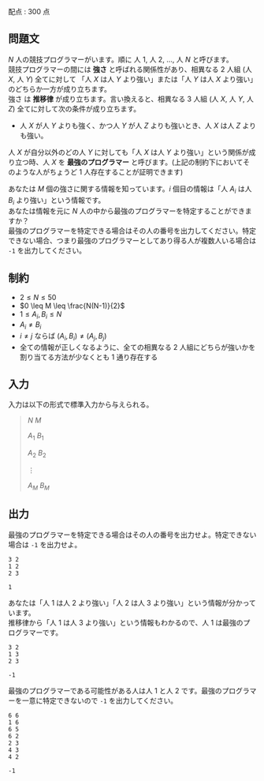 配点 : $300$ 点

## 問題文

$N$ 人の競技プログラマーがいます。順に 人 $1$, 人 $2$, $\dots$, 人 $N$ と呼びます。<br>
競技プログラマーの間には **強さ** と呼ばれる関係性があり、相異なる 2 人組 $($人 $X$, 人 $Y$$)$ 全てに対して 「人 $X$ は人 $Y$ より強い」または「人 $Y$ は人 $X$ より強い」のどちらか一方が成り立ちます。<br>
強さ は **推移律** が成り立ちます。言い換えると、相異なる 3 人組 $($人 $X$, 人 $Y$, 人 $Z$$)$ 全てに対して次の条件が成り立ちます。

- 人 $X$ が人 $Y$ よりも強く、かつ人 $Y$ が人 $Z$ よりも強いとき、人 $X$ は人 $Z$ よりも強い。

人 $X$ が自分以外のどの人 $Y$ に対しても「人 $X$ は人 $Y$ より強い」という関係が成り立つ時、人 $X$ を **最強のプログラマー** と呼びます。(上記の制約下においてそのような人がちょうど 1 人存在することが証明できます)  

あなたは $M$ 個の強さに関する情報を知っています。$i$ 個目の情報は「人 $A_i$ は人 $B_i$ より強い」という情報です。<br>
あなたは情報を元に $N$ 人の中から最強のプログラマーを特定することができますか？<br>
最強のプログラマーを特定できる場合はその人の番号を出力してください。特定できない場合、つまり最強のプログラマーとしてあり得る人が複数人いる場合は `-1` を出力してください。

## 制約

- $2 \leq N \leq 50$
- $0 \leq M \leq \frac{N(N-1)}{2}$
- $1 \leq A_i, B_i \leq N$
- $A_i \neq B_i$
- $i \neq j$ ならば $(A_i, B_i) \neq (A_j, B_j)$
- 全ての情報が正しくなるように、全ての相異なる $2$ 人組にどちらが強いかを割り当てる方法が少なくとも $1$ 通り存在する

## 入力

入力は以下の形式で標準入力から与えられる。

> $N$ $M$
> 
> $A_1$ $B_1$
> 
> $A_2$ $B_2$
> 
> $\vdots$
> 
> $A_M$ $B_M$

## 出力

最強のプログラマーを特定できる場合はその人の番号を出力せよ。特定できない場合は `-1` を出力せよ。

```input1
3 2
1 2
2 3
```

```output1
1
```

あなたは「人 $1$ は人 $2$ より強い」「人 $2$ は人 $3$ より強い」という情報が分かっています。<br>
推移律から「人 $1$ は人 $3$ より強い」という情報もわかるので、人 $1$ は最強のプログラマーです。

```input2
3 2
1 3
2 3
```

```output2
-1
```

最強のプログラマーである可能性がある人は人 $1$ と人 $2$ です。最強のプログラマーを一意に特定できないので `-1` を出力してください。

```input3
6 6
1 6
6 5
6 2
2 3
4 3
4 2
```

```output3
-1
```